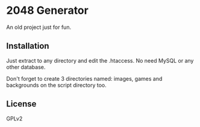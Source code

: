 2048 Generator
=========
An old project just for fun.


Installation
----
Just extract to any directory and edit the .htaccess. No need MySQL or any other database.

Don't forget to create 3 directories named: images, games and backgrounds on the script directory too.

License
----
GPLv2
